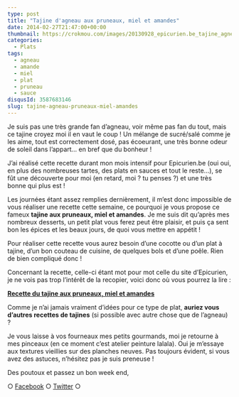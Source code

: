 ```yaml
---
type: post
title: "Tajine d'agneau aux pruneaux, miel et amandes"
date: 2014-02-27T21:47:00+00:00
thumbnail: https://crokmou.com/images/20130928_epicurien.be_tajine_agneau_pruneau_amande.jpg
categories:
  - Plats
tags:
  - agneau
  - amande
  - miel
  - plat
  - pruneau
  - sauce
disqusId: 3587683146
slug: tajine-agneau-pruneaux-miel-amandes
---
```


Je suis pas une très grande fan d’agneau, voir même pas fan du tout, mais ce tajine croyez moi il en vaut le coup ! Un mélange de sucré/salé comme je les aime, tout est correctement dosé, pas écoeurant, une très bonne odeur de soleil dans l’appart… en bref que du bonheur !

J’ai réalisé cette recette durant mon mois intensif pour Epicurien.be (oui oui, en plus des nombreuses tartes, des plats en sauces et tout le reste…), se fût une découverte pour moi (en retard, moi ? tu penses ?) et une très bonne qui plus est !

Les journées étant assez remplies dernièrement, il m’est donc impossible de vous réaliser une recette cette semaine, ce pourquoi je vous propose ce fameux **tajine aux pruneaux, miel et amandes**. Je me suis dit qu’après mes nombreux desserts, un petit plat vous ferez peut être plaisir, et puis ça sent bon les épices et les beaux jours, de quoi vous mettre en appétit !

Pour réaliser cette recette vous aurez besoin d’une cocotte ou d’un plat à tajine, d’un bon couteau de cuisine, de quelques bols et d’une poêle. Rien de bien compliqué donc !

Concernant la recette, celle-ci étant mot pour mot celle du site d’Epicurien, je ne vois pas trop l’intérêt de la recopier, voici donc où vous pourrez la lire :

[**Recette du tajine aux pruneaux, miel et amandes**](http://www.epicurien.be/blog/recettes/tajines/tajine-agneau-aux-pruneaux.asp)

Comme je n’ai jamais vraiment d’idées pour ce type de plat, **auriez vous d’autres recettes de tajines** (si possible avec autre chose que de l’agneau) ?

Je vous laisse à vos fourneaux mes petits gourmands, moi je retourne à mes pinceaux (en ce moment c’est atelier peinture lalala). Oui je m’essaye aux textures vieillies sur des planches neuves. Pas toujours évident, si vous avez des astuces, n’hésitez pas je suis preneuse !

Des poutoux et passez un bon week end,

○ [Facebook](https://www.facebook.com/crokmou.blog) ○ [Twitter](https://twitter.com/Crokmou) ○

 
